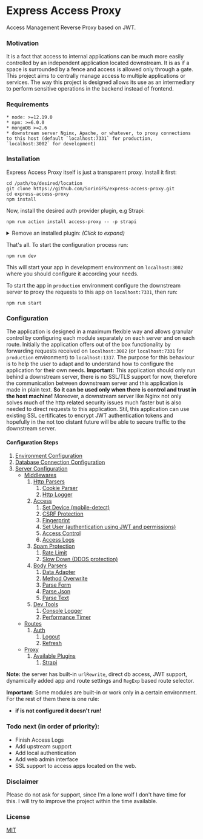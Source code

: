 # Express Access Proxy

Access Management Reverse Proxy based on JWT.

### Motivation

It is a fact that access to internal applications can be much more easily controlled by an independent application located downstream. It is as if a space is surrounded by a fence and access is allowed only through a gate. This project aims to centrally manage access to multiple applications or services. The way this project is designed allows its use as an intermediary to perform sensitive operations in the backend instead of frontend.

### Requirements

    * node: >=12.19.0
    * npm: >=6.0.0
    * mongoDB >=2.6
    * downstream server Nginx, Apache, or whatever, to proxy connections to this host (default `localhost:7331` for production, `localhost:3002` for development)

### Installation

Express Access Proxy itself is just a transparent proxy. Install it first:

```shell
cd /path/to/desired/location
git clone https://github.com/SorinGFS/express-access-proxy.git 
cd express-access-proxy
npm install
```

Now, install the desired auth provider plugin, e.g Strapi:

```shell
npm run action install access-proxy -- -p strapi
```

<details>
<summary>Remove an installed plugin: <em>(Click to expand)</em></summary>

```shell
npm run action uninstall access-proxy -- -p strapi
```

</details>

That's all. To start the configuration process run:

```shell
npm run dev
```

This will start your app in development environment on `localhost:3002` where you should configure it according your needs.

To start the app in `production` environment configure the downstream server to proxy the requests to this app on `localhost:7331`, then run:

```shell
npm run start
```

### Configuration

The application is designed in a maximum flexible way and allows granular control by configuring each module separately on each server and on each route. Initially the application offers out of the box functionality by forwarding requests received on `localhost:3002` (or `localhost:7331` for `production` environment) to `localhost:1337`. The purpose for this behaviour is to help the user to adapt and to understand how to configure the application for their own needs. 
**Important:** This application should only run behind a downstream server, there is no SSL/TLS support for now, therefore the communication between downstream server and this application is made in plain text. **So it can be used only when there is control and trust in the host machine!** Moreover, a downstream server like Nginx not only solves much of the http related security issues much faster but is also needed to direct requests to this application. Stil, this application can use existing SSL certificates to encrypt JWT authentication tokens and hopefully in the not too distant future will be able to secure traffic to the downstream server.

#### Configuration Steps

1. [Environment Configuration](config/env)
1. [Database Connection Configuration](config/connections)
1. [Server Configuration](config/servers)
    - [Middlewares](https://github.com/SorinGFS/express-access-proxy-middlewares/tree/master)
        1. [Http Parsers](https://github.com/SorinGFS/express-access-proxy-middlewares/tree/master/http-parsers)
            1. [Cookie Parser](https://github.com/SorinGFS/express-access-proxy-middlewares/tree/master/http-parsers/cookie-parser)
            1. [Http Logger](https://github.com/SorinGFS/express-access-proxy-middlewares/tree/master/http-parsers/volleyball)
        1. [Access](https://github.com/SorinGFS/express-access-proxy-middlewares/tree/master/access)
            1. [Set Device (mobile-detect)](https://github.com/SorinGFS/express-access-proxy-middlewares/tree/master/access/mobile-detect)
            1. [CSRF Protection](https://github.com/SorinGFS/express-access-proxy-middlewares/tree/master/access/csrf-protection)
            1. [Fingerprint](https://github.com/SorinGFS/express-access-proxy-middlewares/tree/master/access/fingerprint)
            1. [Set User (authentication using JWT and permissions)](https://github.com/SorinGFS/express-access-proxy-middlewares/tree/master/access/set-user)
            1. [Access Control](https://github.com/SorinGFS/express-access-proxy-middlewares/tree/master/access/access-control)
            1. [Access Logs](https://github.com/SorinGFS/express-access-proxy-middlewares/tree/master/access/access-logs)
        1. [Spam Protection](https://github.com/SorinGFS/express-access-proxy-middlewares/tree/master/spam-protection)
            1. [Rate Limit](https://github.com/SorinGFS/express-access-proxy-middlewares/tree/master/spam-protection/rate-limit)
            1. [Slow Down (DDOS protection)](https://github.com/SorinGFS/express-access-proxy-middlewares/tree/master/spam-protection/slow-down)
        1. [Body Parsers](https://github.com/SorinGFS/express-access-proxy-middlewares/tree/master/body-parsers)
            1. [Data Adapter](https://github.com/SorinGFS/express-access-proxy-middlewares/tree/master/body-parsers/data-adapter)
            1. [Method Overwrite](https://github.com/SorinGFS/express-access-proxy-middlewares/tree/master/body-parsers/method-override)
            1. [Parse Form](https://github.com/SorinGFS/express-access-proxy-middlewares/tree/master/body-parsers/parse-form)
            1. [Parse Json](https://github.com/SorinGFS/express-access-proxy-middlewares/tree/master/body-parsers/parse-json)
            1. [Parse Text](https://github.com/SorinGFS/express-access-proxy-middlewares/tree/master/body-parsers/parse-text)
        1. [Dev Tools](https://github.com/SorinGFS/express-access-proxy-middlewares/tree/master/dev-tools)
            1. [Console Logger](https://github.com/SorinGFS/express-access-proxy-middlewares/tree/master/dev-tools/console-logger)
            1. [Performance Timer](https://github.com/SorinGFS/express-access-proxy-middlewares/tree/master/dev-tools/performance-timer)
    - [Routes](server/routes)
        1. [Auth](server/routes/auth)
            1. [Logout](server/routes/auth/logout)
            1. [Refresh](server/routes/auth/refresh)
    - [Proxy](server/proxy)
        1. [Available Plugins](server/proxy#plugins)
            1. [Strapi](https://github.com/SorinGFS/strapi-access-proxy#strapi-access-proxy)

**Note:** the server has built-in `urlRewrite`, direct db access, JWT support, dynamically added app and route settings and `RegExp` based route selector.

**Important:** Some modules are built-in or work only in a certain environment. For the rest of them there is one rule:
- **if is not configured it doesn't run!**

### Todo next (in order of priority):

- Finish Access Logs
- Add upstream support
- Add local authentication
- Add web admin interface
- SSL support to access apps located on the web.

### Disclaimer

Please do not ask for support, since I'm a lone wolf I don't have time for this. I will try to improve the project within the time available.

### License

[MIT](LICENSE)

